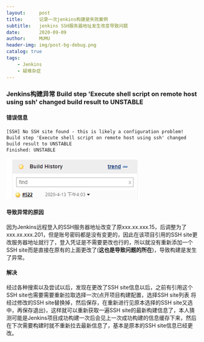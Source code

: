 ```yaml
---
layout:     post
title:      记录一次jenkins构建是失败案例
subtitle:   jenkins SSH服务器地址发生改变导致问题
date:       2020-09-09
author:     MUMU
header-img: img/post-bg-debug.png
catalog: true
tags:
    - Jenkins
    - 疑难杂症
---
```


### Jenkins构建异常 Build step 'Execute shell script on remote host using ssh' changed build result to UNSTABLE



#### 错误信息

  ```shell
  [SSH] No SSH site found - this is likely a configuration problem!
  Build step 'Execute shell script on remote host using ssh' changed build result to UNSTABLE
  Finished: UNSTABLE
  ```

![image](../img/blog/202009092105.png)

#### 导致异常的原因

  因为Jenkins远程登入的SSH服务器地址改变了原xxx.xx.xxx.15，后调整为了xxx.xx.xxx.201，但是账号密码都是没有变更的，因此在该项目引用的SSH site更改服务器地址就行了，登入凭证是不需要更改也行的，所以就没有重新添加一个SSH site而是直接在原有的上面更改了(**这也是导致问题的所在**)，导致构建是发生了异常。

#### 解决

  经过各种搜索以及尝试以后，发现在更改了SSH site信息以后，之前有引用这个SSH site也需要需要重新拉取选择一次(点开项目构建配置，选择SSH site列表 将经过修改的SSH site替换掉，然后保存，在重新进行见原本选择的SSH site又选中，再保存退出)，这样就可以重新获取一遍SSH site的最新构建信息了，本人猜测可能是Jenkins项目成功构建一次后会见上一次成功构建的信息缓存下来，然后在下次需要构建时就不重新拉去最新信息了，基本是原本的SSH site信息已经更改。

  
